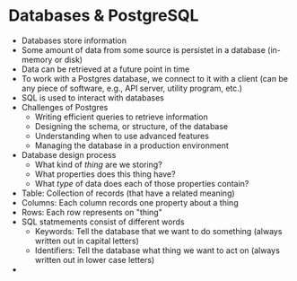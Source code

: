 # Databases & PostgreSQL

- Databases store information
- Some amount of data from some source is persistet in a database (in-memory or disk)
- Data can be retrieved at a future point in time
- To work with a Postgres database, we connect to it with a client (can be any piece of software, e.g., API server, utility program, etc.)
- SQL is used to interact with databases
- Challenges of Postgres
    - Writing efficient queries to retrieve information
    - Designing the schema, or structure, of the database
    - Understanding when to use advanced features
    - Managing the database in a production environment
- Database design process
    - What kind of _thing_ are we storing?
    - What properties does this thing have?
    - What _type_ of data does each of those properties contain?
- Table: Collection of records (that have a related meaning)
- Columns: Each column records one property about a thing
- Rows: Each row represents on "thing"
- SQL statmements consist of different words
    - Keywords: Tell the database that we want to do something (always written out in capital letters)
    - Identifiers: Tell the database what thing we want to act on (always written out in lower case letters)
- 
 
